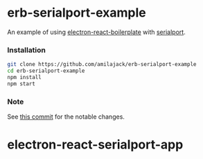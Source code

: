 # erb-serialport-example

An example of using [electron-react-boilerplate](https://github.com/chentsulin/electron-react-boilerplate) with [serialport](https://github.com/serialport/node-serialport).

### Installation

```bash
git clone https://github.com/amilajack/erb-serialport-example
cd erb-serialport-example
npm install
npm start
```

### Note

See [this commit](https://github.com/amilajack/erb-serialport-example/commit/ead7cbacb3f514f1bb4d1a9325b2a2301453813d) for the notable changes.
# electron-react-serialport-app
